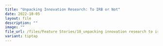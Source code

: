 ```yaml
---
title: "Unpacking Innovation Research: To IRB or Not"
date: 2022-10-05
layout: file
description: ""
image: ""
file_url: /files/Feature Stories/18_unpacking innovation research to irb or not.pdf
variant: tiptap
---
```

